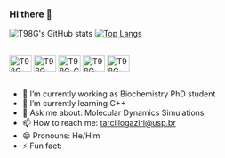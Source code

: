 ### Hi there 👋
![T98G's GitHub stats](https://github-readme-stats.vercel.app/api?username=T98G&show_icons=true&theme=transparent)
[![Top Langs](https://github-readme-stats.vercel.app/api/top-langs/?username=T98G&layout=donut)](https://github.com/T98G/github-readme-stats)

<div style="display: inline_block"><br>
          <img align="center" alt="T98G-Python" height="30" width="40" src="https://cdn.jsdelivr.net/gh/devicons/devicon@latest/icons/python/python-original.svg" />         
          <img align="center" alt="T98G-Jupyter" height="30" width="40" src="https://cdn.jsdelivr.net/gh/devicons/devicon@latest/icons/jupyter/jupyter-original.svg" />
          <img align="center" alt="T98G-C" height="30" width="40" src="https://cdn.jsdelivr.net/gh/devicons/devicon@latest/icons/c/c-plain.svg" />
          <img align="center" alt="T98G-C++" height="30" width="40" src="https://cdn.jsdelivr.net/gh/devicons/devicon@latest/icons/cplusplus/cplusplus-plain.svg" />
            <img align="center" alt="T98G-Bash" height="30" width="40" src="https://cdn.jsdelivr.net/gh/devicons/devicon@latest/icons/bash/bash-original.svg" />     
</div>


##
          
- 🔭 I’m currently working as Biochemistry PhD student
- 🌱 I’m currently learning C++
- 💬 Ask me about: Molecular Dynamics Simulations
- 📫 How to reach me: tarcillogaziri@usp.br
- 😄 Pronouns: He/Him
- ⚡ Fun fact: 
